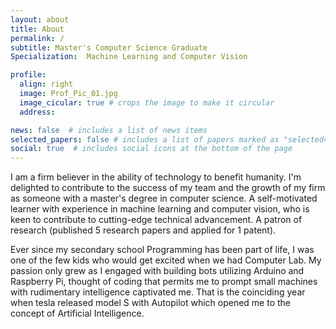 ```yaml
---
layout: about
title: About
permalink: /
subtitle: Master's Computer Science Graduate
Specialization:  Machine Learning and Computer Vision

profile:
  align: right
  image: Prof_Pic_01.jpg
  image_cicular: true # crops the image to make it circular
  address:

news: false  # includes a list of news items
selected_papers: false # includes a list of papers marked as "selected={true}"
social: true  # includes social icons at the bottom of the page
---
```


I am a firm believer in the ability of technology to benefit humanity. I'm delighted to contribute to the success of my team and the growth of my firm as someone with a master's degree in computer science. A self-motivated learner with experience in machine learning and computer vision, who is keen to contribute to cutting-edge technical advancement. A patron of research (published 5 research papers and applied for 1 patent).

Ever since my secondary school Programming has been part of life, I was one of the few kids who would get excited when we had Computer Lab. My passion only grew as I engaged with building bots utilizing Arduino and Raspberry Pi, thought of coding that permits me to prompt small machines with rudimentary intelligence captivated me. That is the coinciding year when tesla released model S with Autopilot which opened me to the concept of Artificial Intelligence.
